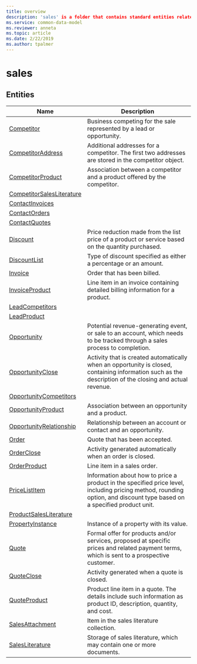 ```yaml
---
title: overview
description: 'sales' is a folder that contains standard entities related to the Common Data Model.
ms.service: common-data-model
ms.reviewer: anneta
ms.topic: article
ms.date: 2/22/2019
ms.author: tpalmer
---
```


# sales


## Entities

|Name|Description|
|---|---|
|[Competitor](Competitor.md)|Business competing for the sale represented by a lead or opportunity.  |
|[CompetitorAddress](CompetitorAddress.md)|Additional addresses for a competitor. The first two addresses are stored in the competitor object.  |
|[CompetitorProduct](CompetitorProduct.md)|Association between a competitor and a product offered by the competitor.  |
|[CompetitorSalesLiterature](CompetitorSalesLiterature.md)|  |
|[ContactInvoices](ContactInvoices.md)|  |
|[ContactOrders](ContactOrders.md)|  |
|[ContactQuotes](ContactQuotes.md)|  |
|[Discount](Discount.md)|Price reduction made from the list price of a product or service based on the quantity purchased.  |
|[DiscountList](DiscountList.md)|Type of discount specified as either a percentage or an amount.  |
|[Invoice](Invoice.md)|Order that has been billed.  |
|[InvoiceProduct](InvoiceProduct.md)|Line item in an invoice containing detailed billing information for a product.  |
|[LeadCompetitors](LeadCompetitors.md)|  |
|[LeadProduct](LeadProduct.md)|  |
|[Opportunity](Opportunity.md)|Potential revenue-generating event, or sale to an account, which needs to be tracked through a sales process to completion.  |
|[OpportunityClose](OpportunityClose.md)|Activity that is created automatically when an opportunity is closed, containing information such as the description of the closing and actual revenue.  |
|[OpportunityCompetitors](OpportunityCompetitors.md)|  |
|[OpportunityProduct](OpportunityProduct.md)|Association between an opportunity and a product.  |
|[OpportunityRelationship](OpportunityRelationship.md)|Relationship between an account or contact and an opportunity.  |
|[Order](Order.md)|Quote that has been accepted.  |
|[OrderClose](OrderClose.md)|Activity generated automatically when an order is closed.  |
|[OrderProduct](OrderProduct.md)|Line item in a sales order.  |
|[PriceListItem](PriceListItem.md)|Information about how to price a product in the specified price level, including pricing method, rounding option, and discount type based on a specified product unit.  |
|[ProductSalesLiterature](ProductSalesLiterature.md)|  |
|[PropertyInstance](PropertyInstance.md)|Instance of a property with its value.  |
|[Quote](Quote.md)|Formal offer for products and/or services, proposed at specific prices and related payment terms, which is sent to a prospective customer.  |
|[QuoteClose](QuoteClose.md)|Activity generated when a quote is closed.  |
|[QuoteProduct](QuoteProduct.md)|Product line item in a quote. The details include such information as product ID, description, quantity, and cost.  |
|[SalesAttachment](SalesAttachment.md)|Item in the sales literature collection.  |
|[SalesLiterature](SalesLiterature.md)|Storage of sales literature, which may contain one or more documents.  |
